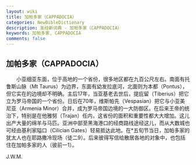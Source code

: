 ```yaml
---
layout: wiki
title: 加帕多家（CAPPADOCIA）
categories: NewBibleDictionary
description: 圣经新词典 - 加帕多家（CAPPADOCIA）
keywords: 加帕多家, CAPPADOCIA
comments: false
---
```


## 加帕多家（CAPPADOCIA）

　　小亚细亚东面，位于高地的一个省份，很多地区都在九百公尺左右。南面有托鲁斯山脉（Mt Taurus）为边界，东面有幼发拉底河，北面则为本都（Pontus），但它实在的边境却不明确。主后17年，当亚基老去世后，提庇留（Tiberius）把它立为罗马帝国的一个省份。日后在70年，维斯帕先（Vespasian）把它与小亚美尼亚（Armenia Minor）合并，成为罗马帝国边境的一大防御区。在后来王帝的统治下，特别是在他雅努（Trajan）任内，这省份的面积和重要性都大大增加。这儿出产大量的绵羊与马匹。亚洲中部至黑海港口的经商路线途经这儿，而从大数城也可经由基利家隘口（Cilician Gates）轻易抵达此地。在*五旬节当日，加帕多家的犹太人也在耶路撒冷现场（徒二9）。后来彼得写信给散居各地的对象中，也包括住在加帕多家的人（彼前一1）。

J.W.M.






